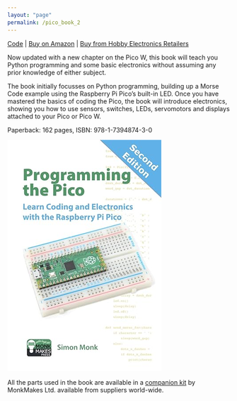 ```yaml
---
layout: "page"
permalink: /pico_book_2
---
```


[Code](https://github.com/simonmonk/prog_pico_ed1) | [Buy on Amazon](https://www.amazon.com/Programming-Pico-Coding-Electronics-Raspberry/dp/1739487435) | [Buy from Hobby Electronics Retailers](https://www.monkmakes.com/book_prog_pico2)

Now updated with a new chapter on the Pico W, this book will teach you Python programming and some basic electronics without assuming any prior knowledge of either subject.

The book initially focusses on Python programming, building up a Morse Code example using the Raspberry Pi Pico’s built-in LED. Once you have mastered the basics of coding the Pico, the book will introduce electronics, showing you how to use sensors, switches, LEDs, servomotors and displays attached to your Pico or Pico W.

Paperback: 162 pages, ISBN: 978-1-7394874-3-0

![cover](/assets/images/cover_pico_2.jpg)

All the parts used in the book are available in a [companion kit](https://www.monkmakes.com/pico_kit1.html) by MonkMakes Ltd. available from suppliers world-wide.

